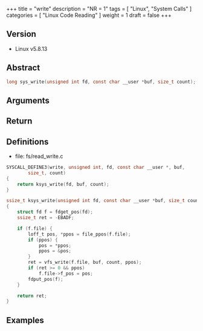 +++
title = "write"
description = "NR = 1"
tags = [
  "Linux", "System Calls"
]
categories = [
  "Linux Code Reading"
]
weight = 1
draft = false
+++

## Version

- Linux v5.8.13

## Abstract

```c
long sys_write(unsigned int fd, const char __user *buf, size_t count);
```

## Arguments

## Return

## Definitions

- file: fs/read_write.c

```c
SYSCALL_DEFINE3(write, unsigned int, fd, const char __user *, buf,
		size_t, count)
{
	return ksys_write(fd, buf, count);
}
```

```c
ssize_t ksys_write(unsigned int fd, const char __user *buf, size_t count)
{
	struct fd f = fdget_pos(fd);
	ssize_t ret = -EBADF;

	if (f.file) {
		loff_t pos, *ppos = file_ppos(f.file);
		if (ppos) {
			pos = *ppos;
			ppos = &pos;
		}
		ret = vfs_write(f.file, buf, count, ppos);
		if (ret >= 0 && ppos)
			f.file->f_pos = pos;
		fdput_pos(f);
	}

	return ret;
}
```

## Examples
